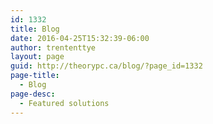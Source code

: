 ```yaml
---
id: 1332
title: Blog
date: 2016-04-25T15:32:39-06:00
author: trententtye
layout: page
guid: http://theorypc.ca/blog/?page_id=1332
page-title:
  - Blog
page-desc:
  - Featured solutions
---
```

<!-- AddThis Advanced Settings generic via filter on the_content -->

<!-- AddThis Share Buttons generic via filter on the_content -->